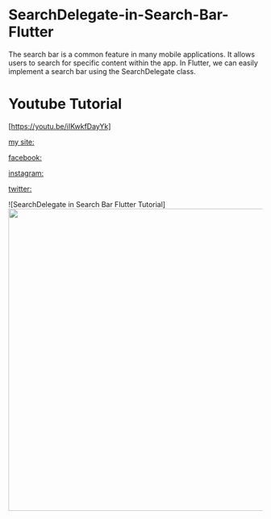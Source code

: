 # SearchDelegate-in-Search-Bar-Flutter

The search bar is a common feature in many mobile applications. It allows users to search for specific content within the app. In Flutter, we can easily implement a search bar using the SearchDelegate class.

# Youtube Tutorial

[https://youtu.be/iIKwkfDayYk]



[my site:](https://flutter.a-2-z.site/)

[facebook:](https://www.facebook.com/appsmaker1)

[instagram:](https://www.instagram.com/appsmaker_/)

[twitter:](https://twitter.com/AppsMaker_)


![SearchDelegate in Search Bar Flutter Tutorial]<img src="https://user-images.githubusercontent.com/69330783/228402312-3e6045ee-f484-4cdc-967a-ef7e9074a751.png" width="1200" height="600">


